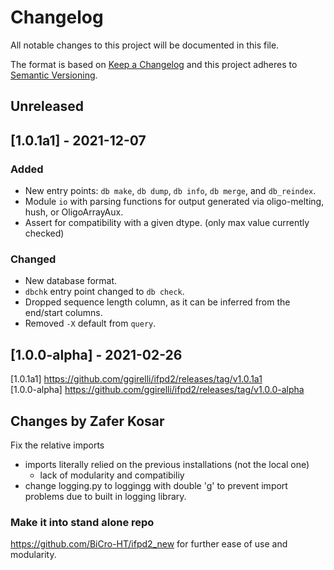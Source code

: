 # Changelog
All notable changes to this project will be documented in this file.

The format is based on [Keep a Changelog](http://keepachangelog.com/en/1.0.0/)
and this project adheres to [Semantic Versioning](http://semver.org/spec/v2.0.0.html).



## Unreleased

## [1.0.1a1] - 2021-12-07
### Added
- New entry points: `db make`, `db dump`, `db info`, `db merge`, and `db_reindex`.
- Module `io` with parsing functions for output generated via oligo-melting, hush, or OligoArrayAux.
- Assert for compatibility with a given dtype. (only max value currently checked)

### Changed
- New database format.
- `dbchk` entry point changed to `db check`.
- Dropped sequence length column, as it can be inferred from the end/start columns.
- Removed `-X` default from `query`.

## [1.0.0-alpha] - 2021-02-26

[1.0.1a1] https://github.com/ggirelli/ifpd2/releases/tag/v1.0.1a1  
[1.0.0-alpha] https://github.com/ggirelli/ifpd2/releases/tag/v1.0.0-alpha  


## Changes by Zafer Kosar

Fix the relative imports
* imports literally relied on the previous installations (not the local one)
    * lack of modularity and compatibiliy 
* change logging.py to loggingg with double 'g' to prevent import problems due to built in logging library. 

### Make it into stand alone repo
https://github.com/BiCro-HT/ifpd2_new for further ease of use and modularity.